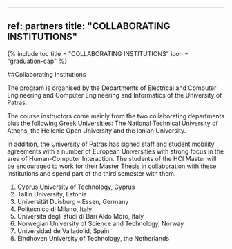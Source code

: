 
---
ref: partners
title: "COLLABORATING INSTITUTIONS"
---

{% include toc title = "COLLABORATING INSTITUTIONS" icon = "graduation-cap" %}

##Collaborating Institutions

The program is organised by the Departments of Electrical and Computer Engineering and Computer Engineering and Informatics of the University of Patras.

The course instructors come mainly from the two collaborating departments plus the following Greek Universities: The National Technical University of Athens, the Hellenic Open University and the Ionian University.

In addition, the University of Patras has signed staff and student mobility agreements with a number of European Universities with strong focus in the area of Human-Computer Interaction. The students of the HCI Master will be encouraged to work for their Master Thesis in collaboration with these institutions and spend part of the third semester with them.

1. Cyprus University of Technology, Cyprus
2. Tallin University, Estonia
3. Universität Duisburg – Essen, Germany
4. Politecnico di Milano, Italy
5. Universita degli studi di Bari Aldo Moro, Italy
6. Norwegian University of Science and Technology, Norway
7. Universidad de Valladolid, Spain
8. Eindhoven University of Technology, the Netherlands
